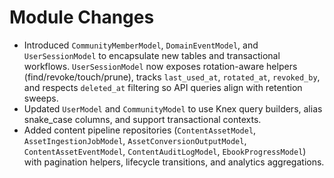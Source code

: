 # Module Changes

- Introduced `CommunityMemberModel`, `DomainEventModel`, and `UserSessionModel` to encapsulate new tables and transactional workflows. `UserSessionModel` now exposes rotation-aware helpers (find/revoke/touch/prune), tracks `last_used_at`, `rotated_at`, `revoked_by`, and respects `deleted_at` filtering so API queries align with retention sweeps.
- Updated `UserModel` and `CommunityModel` to use Knex query builders, alias snake_case columns, and support transactional contexts.
- Added content pipeline repositories (`ContentAssetModel`, `AssetIngestionJobModel`, `AssetConversionOutputModel`, `ContentAssetEventModel`, `ContentAuditLogModel`, `EbookProgressModel`) with pagination helpers, lifecycle transitions, and analytics aggregations.
